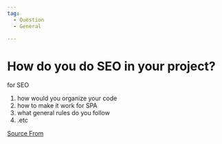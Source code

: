 ```yaml
---
tag:
  - Question
  - General

---
```

  
# How do you do SEO in your project?

for SEO

1.  how would you organize your code
2.  how to make it work for SPA
3.  what general rules do you follow
4.  .etc


[Source From](https://bigfrontend.dev/question/How-do-you-do-SEO-in-your-project)

  